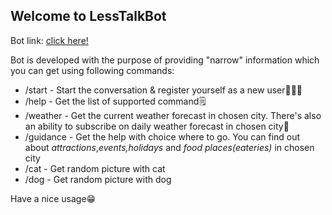 ## Welcome to LessTalkBot

Bot link: [click here!](https://t.me/LessTalkBot)

Bot is developed with the purpose of providing \"narrow\" information which you can get using following commands\:

- /start - Start the conversation & register yourself as a new user🙋🏼‍♂️
- /help - Get the list of supported command🗒️
- /weather - Get the current weather forecast in chosen city. There\'s also an ability to subscribe on daily weather forecast in chosen city🌅
- /guidance - Get the help with choice where to go. You can find out about _attractions_,_events,holidays_ and _food places(eateries)_ in chosen city
- /cat - Get random picture with cat
- /dog - Get random picture with dog

Have a nice usage😁


